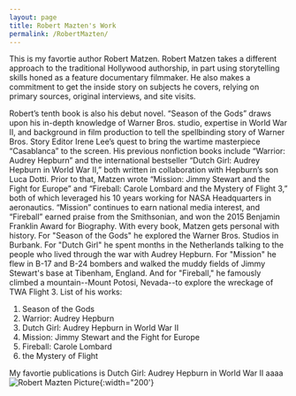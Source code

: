 ```yaml
---
layout: page
title: Robert Mazten's Work
permalink: /RobertMazten/
---
```

This is my favortie author Robert Matzen. Robert Matzen takes a different approach to the traditional Hollywood authorship, in part using storytelling skills honed as a feature documentary filmmaker. He also makes a commitment to get the inside story on subjects he covers, relying on primary sources, original interviews, and site visits.

Robert’s tenth book is also his debut novel. 
“Season of the Gods” draws upon his in-depth knowledge of Warner Bros. studio, expertise in World War II, and background in film production to tell the spellbinding story of Warner Bros. Story Editor Irene Lee’s quest to bring the wartime masterpiece “Casablanca” to the screen. 
His previous nonfiction books include “Warrior: Audrey Hepburn” and the international bestseller “Dutch Girl: Audrey Hepburn in World War II,” both written in collaboration with Hepburn’s son Luca Dotti. Prior to that, Matzen wrote “Mission: Jimmy Stewart and the Fight for Europe” and “Fireball: Carole Lombard and the Mystery of Flight 3,” both of which leveraged his 10 years working for NASA Headquarters in aeronautics. 
“Mission” continues to earn national media interest, and “Fireball” earned praise from the Smithsonian, and won the 2015 Benjamin Franklin Award for Biography.
With every book, Matzen gets personal with history. For "Season of the Gods" he explored the Warner Bros. Studios in Burbank. For "Dutch Girl" he spent months in the Netherlands talking to the people who lived through the war with Audrey Hepburn. For "Mission" he flew in B-17 and B-24 bombers and walked the muddy fields of Jimmy Stewart's base at Tibenham, England. 
And for "Fireball," he famously climbed a mountain--Mount Potosi, Nevada--to explore the wreckage of TWA Flight 3.
List of his works:
1. Season of the Gods
2. Warrior: Audrey Hepburn
3. Dutch Girl: Audrey Hepburn in World War II
4. Mission: Jimmy Stewart and the Fight for Europe 
5. Fireball: Carole Lombard 
6. the Mystery of Flight

My favortie publications is Dutch Girl: Audrey Hepburn in World War II aaaa
![Robert Mazten Picture]({{site.baseurl}}/assets/RobertMaztensPicture.jpg){:width="200'}

